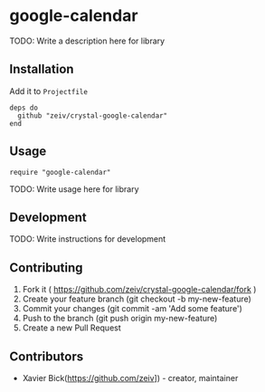 # google-calendar

TODO: Write a description here for library

## Installation

Add it to `Projectfile`

```crystal
deps do
  github "zeiv/crystal-google-calendar"
end
```

## Usage

```crystal
require "google-calendar"
```

TODO: Write usage here for library

## Development

TODO: Write instructions for development

## Contributing

1. Fork it ( https://github.com/zeiv/crystal-google-calendar/fork )
2. Create your feature branch (git checkout -b my-new-feature)
3. Commit your changes (git commit -am 'Add some feature')
4. Push to the branch (git push origin my-new-feature)
5. Create a new Pull Request

## Contributors

- Xavier Bick(https://github.com/zeiv])  - creator, maintainer
